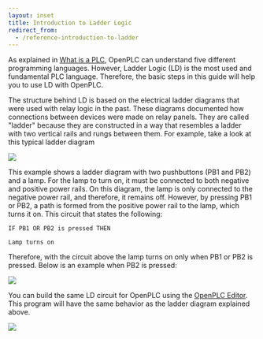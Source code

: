 ```yaml
---
layout: inset
title: Introduction to Ladder Logic
redirect_from:
  - /reference-introduction-to-ladder
---
```


As explained in [What is a PLC](what-is-a-plc), OpenPLC can understand five different programming
languages. However, Ladder Logic (LD) is the most used and fundamental PLC language. Therefore, the basic
steps in this guide will help you to use LD with OpenPLC.

The structure behind LD is based on the electrical ladder diagrams that were used
with relay logic in the past. These diagrams documented how connections between devices were made on
relay panels. They are called "ladder" because they are constructed in a way that resembles a ladder with
two vertical rails and rungs between them. For example, take a look at this typical ladder diagram

![](ladder_simple.webp)

This example shows a ladder diagram with two pushbuttons (PB1 and PB2) and a lamp. For the lamp to
turn on, it must be connected to both negative and positive power rails. On this diagram, the lamp
is only connected to the negative power rail, and therefore, it remains off. However, by
pressing PB1 or PB2, a path is formed from the positive power rail to the lamp, which turns it on. This
circuit that states the following:

```
IF PB1 OR PB2 is pressed THEN

Lamp turns on
```

Therefore, with the circuit above the lamp turns on only when PB1 or PB2 is pressed. Below is an example when PB2 is pressed:

![](ladder_simple_pressed.webp)

You can build the same LD circuit for OpenPLC using the [OpenPLC Editor](/plcopen-editor). This
program will have the same behavior as the ladder diagram explained above.

![](first_project.webp)
